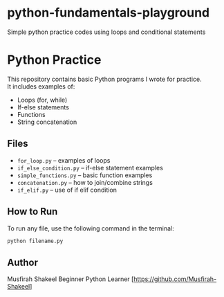 # python-fundamentals-playground
Simple python practice codes using loops and conditional statements 
# Python Practice

This repository contains basic Python programs I wrote for practice.  
It includes examples of:

- Loops (for, while)
- If-else statements
- Functions
- String concatenation

## Files

- `for_loop.py` – examples of loops
- `if_else_condition.py` – if-else statement examples
- `simple_functions.py` – basic function examples
- `concatenation.py` – how to join/combine strings
- `if_elif.py` – use of if elif condition


## How to Run

To run any file, use the following command in the terminal:

```bash
python filename.py
```
## Author
Musfirah Shakeel
Beginner Python Learner
[https://github.com/Musfirah-Shakeel]




